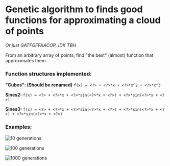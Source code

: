 # Genetic algorithm to finds good functions for approximating a cloud of points
*Or just GATFGFFAACOP, IDK TBH*

From an arbitrary array of points, find "the best" (almost) function that approximates them.

### Function structures implemented:

**"Cubes": (Should be renamed)**
`f(x) = <?> + <?>*x + <?>*x^2 + <?>*x^3`

**Sines2:**
`f(x) = <?> + <?>*x + <?>*sin(<?>*x + <?>) + <?>*sin(<?>*x + <?>)`

**Sines3:**
`f(x) = <?> + <?>*x + <?>*sin(<?>*x + <?>) + <?>*sin(<?>*x + <?>) + <?>*sin(<?>*x + <?>)`

### Examples:

![10 generations](https://raw.githubusercontent.com/j4rv/gostuff/master/approximations/img/10gens.png)

![100 generations](https://raw.githubusercontent.com/j4rv/gostuff/master/approximations/img/100gens.png)

![1000 generations](https://raw.githubusercontent.com/j4rv/gostuff/master/approximations/img/1000gens.png)